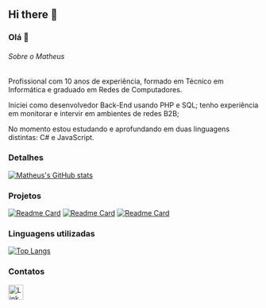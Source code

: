 ## Hi there 👋

### Olá 👋


###### Sobre o Matheus
Profissional com 10 anos de experiência, formado em Técnico em Informática e graduado em Redes de Computadores.

Iniciei como desenvolvedor Back-End usando PHP e SQL; tenho experiência em monitorar e intervir em ambientes de redes B2B; 

No momento estou estudando e aprofundando em duas linguagens distintas: C# e JavaScript.
### Detalhes

[![Matheus's GitHub stats](https://github-readme-stats.vercel.app/api?username=mathheuspimentel&show_icons=true&theme=dark)](httpsgithub.anuraghazra-readme-stats)


### Projetos

[![Readme Card](https://github-readme-stats.vercel.app/api/pin/?username=mathheuspimentel&repo=Ebac-JS-V2&theme=dark)](https://github.com/mathheuspimentel/Ebac-JS-V2)
[![Readme Card](https://github-readme-stats.vercel.app/api/pin/?username=mathheuspimentel&repo=AprendendoCSharp&theme=dark)](https://github.com/mathheuspimentel/AprendendoCSharp)
[![Readme Card](https://github-readme-stats.vercel.app/api/pin/?username=mathheuspimentel&repo=estudosjqueryPRD&theme=dark)](https://github.com/mathheuspimentel/estudosjqueryPRD)

### Linguagens utilizadas

[![Top Langs](https://github-readme-stats.vercel.app/api/top-langs/?username=mathheuspimentel&layout=compact)](httpsgithub.mathheuspimentel-readme-stats)


### Contatos

[<img src='https://img.shields.io/badge/LinkedIn-0077B5?style=for-the-badge&logo=linkedin&logoColor=white' alt='Linkedin' height='30'>](https://www.linkedin.com/in/matheusppimentel/)
<!--
**mathheuspimentel/mathheuspimentel** is a ✨ _special_ ✨ repository because its `README.md` (this file) appears on your GitHub profile.

Here are some ideas to get you started:

- 🔭 I’m currently working on ...
- 🌱 I’m currently learning ...
- 👯 I’m looking to collaborate on ...
- 🤔 I’m looking for help with ...
- 💬 Ask me about ...
- 📫 How to reach me: ...
- 😄 Pronouns: ...
- ⚡ Fun fact: ...
-->
